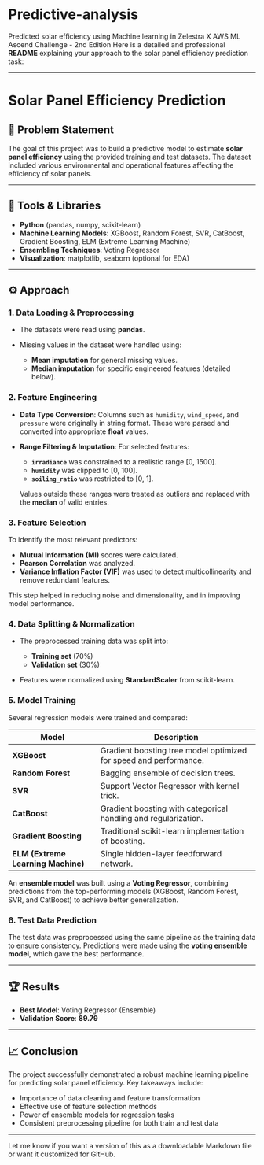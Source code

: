 # Predictive-analysis
Predicted solar efficiency using Machine learning in Zelestra X AWS ML Ascend Challenge - 2nd Edition 
Here is a detailed and professional **README** explaining your approach to the solar panel efficiency prediction task:

---

# Solar Panel Efficiency Prediction

## 📌 Problem Statement

The goal of this project was to build a predictive model to estimate **solar panel efficiency** using the provided training and test datasets. The dataset included various environmental and operational features affecting the efficiency of solar panels.

---

## 🧰 Tools & Libraries

* **Python** (pandas, numpy, scikit-learn)
* **Machine Learning Models**: XGBoost, Random Forest, SVR, CatBoost, Gradient Boosting, ELM (Extreme Learning Machine)
* **Ensembling Techniques**: Voting Regressor
* **Visualization**: matplotlib, seaborn (optional for EDA)

---

## ⚙️ Approach

### 1. **Data Loading & Preprocessing**

* The datasets were read using **pandas**.
* Missing values in the dataset were handled using:

  * **Mean imputation** for general missing values.
  * **Median imputation** for specific engineered features (detailed below).

### 2. **Feature Engineering**

* **Data Type Conversion**:
  Columns such as `humidity`, `wind_speed`, and `pressure` were originally in string format. These were parsed and converted into appropriate **float** values.

* **Range Filtering & Imputation**:
  For selected features:

  * **`irradiance`** was constrained to a realistic range \[0, 1500].
  * **`humidity`** was clipped to \[0, 100].
  * **`soiling_ratio`** was restricted to \[0, 1].

  Values outside these ranges were treated as outliers and replaced with the **median** of valid entries.

### 3. **Feature Selection**

To identify the most relevant predictors:

* **Mutual Information (MI)** scores were calculated.
* **Pearson Correlation** was analyzed.
* **Variance Inflation Factor (VIF)** was used to detect multicollinearity and remove redundant features.

This step helped in reducing noise and dimensionality, and in improving model performance.

### 4. **Data Splitting & Normalization**

* The preprocessed training data was split into:

  * **Training set** (70%)
  * **Validation set** (30%)
* Features were normalized using **StandardScaler** from scikit-learn.

### 5. **Model Training**

Several regression models were trained and compared:

| Model                              | Description                                                       |
| ---------------------------------- | ----------------------------------------------------------------- |
| **XGBoost**                        | Gradient boosting tree model optimized for speed and performance. |
| **Random Forest**                  | Bagging ensemble of decision trees.                               |
| **SVR**                            | Support Vector Regressor with kernel trick.                       |
| **CatBoost**                       | Gradient boosting with categorical handling and regularization.   |
| **Gradient Boosting**              | Traditional scikit-learn implementation of boosting.              |
| **ELM (Extreme Learning Machine)** | Single hidden-layer feedforward network.                          |

An **ensemble model** was built using a **Voting Regressor**, combining predictions from the top-performing models (XGBoost, Random Forest, SVR, and CatBoost) to achieve better generalization.

### 6. **Test Data Prediction**

The test data was preprocessed using the same pipeline as the training data to ensure consistency. Predictions were made using the **voting ensemble model**, which gave the best performance.

---

## 🏆 Results

* **Best Model**: Voting Regressor (Ensemble)
* **Validation Score**: **89.79**


---

## 📈 Conclusion

The project successfully demonstrated a robust machine learning pipeline for predicting solar panel efficiency. Key takeaways include:

* Importance of data cleaning and feature transformation
* Effective use of feature selection methods
* Power of ensemble models for regression tasks
* Consistent preprocessing pipeline for both train and test data

---


Let me know if you want a version of this as a downloadable Markdown file or want it customized for GitHub.
